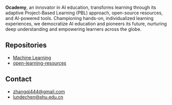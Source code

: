 **Ocademy**, an innovator in AI education, transforms learning through its adaptive Project-Based Learning (PBL) approach, open-source resources, and AI-powered tools. Championing hands-on, individualized learning experiences, we democratize AI education and pioneers its future, nurturing deep understanding and empowering learners across the globe.


## Repositories

- [Machine Learning](https://github.com/open-academy/machine-learning)
- [open-learning-resources](https://github.com/open-academy/open-learning-resources)


## Contact
- zhangqi444@gmail.com
- lundechen@shu.edu.cn
